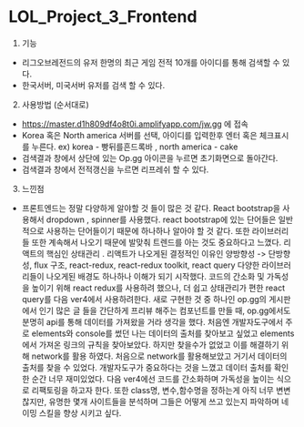 # LOL_Project_3_Frontend

1. 기능
  - 리그오브레전드의 유저 한명의 최근 게임 전적 10개를 아이디를 통해 검색할 수 있다.
  - 한국서버, 미국서버 유저를 검색 할 수 있다.
  
  
2. 사용방법 (순서대로)
  - https://master.d1h809df4o8t0i.amplifyapp.com/jw.gg 에 접속
  - Korea 혹은 North america 서버를 선택, 아이디를 입력한후 엔터 혹은 체크표시를 누른다. 
    ex) korea - 빵뒤를흔드록바 , north america - cake
  - 검색결과 창에서 상단에 있는 Op.gg 아이콘을 누르면 초기화면으로 돌아간다.
  - 검색결과 창에서 전적갱신을 누르면 리프레쉬 할 수 있다.
3. 느낀점
  - 프론트엔드는 정말 다양하게 알야할 것 들이 많은 것 같다. React bootstrap을 사용해서 dropdown , spinner를 사용했다. react bootstrap에 있는 단어들은 일반적으로 사용하는 
    단어들이기 때문에 하나하나 알아야 할 것 같다. 또한 라이브러리들 또한 계속해서 나오기 때문에 발맞춰 트렌드를 아는 것도 중요하다고 느꼈다.
    리액트의 핵심인 상태관리 . 리액트가 나오게된 결정적인 이유인 양방향성 -> 단방향성, flux 구조, react-redux, react-redux toolkit, react query 다양한 라이브러리들이 나오게된 
    배경도 하나하나 이해가 되기 시작했다. 코드의 간소화 및 가독성을 높이기 위해 react redux를 사용하려 했으나, 더 쉽고 상태관리가 편한 react query를 다음 ver4에서 사용하려한다.
    새로 구현한 것 중 하나인 op.gg의 게시판에서 인기 많은 글 들을 간단하게 프리뷰 해주는 컴포넌트를 만들 때, op.gg에서도 분명히 api를 통해 데이터를 가져왔을 거라 생각을 했다.
    처음엔 개발자도구에서 주로 elements와 console를 썼던 나는 데이터의 출처를 찾아보고 싶었고 elements에서 가져온 링크의 규칙을 찾아보았다. 하지만 찾을수가 없었고 이를 해결하기 위해
    network를 활용 하였다. 처음으로 network를 활용해보았고 거기서 데이터의 출처를 찾을 수 있었다. 개발자도구가 중요하다는 것을 느꼈고 데이터 출처를 확인한 순간 너무 재미있었다.
    다음 ver4에선 코드를 간소화하며 가독성을 높이는 식으로 리팩토링을 하고자 한다. 또한 class명, 변수,함수명을 정하는게 아직 너무 변변찮지만, 유명한 몇개 사이트들을 분석하며 그들은 
    어떻게 쓰고 있는지 파악하며 네이밍 스킬을 향상 시키고 싶다.
    
    

